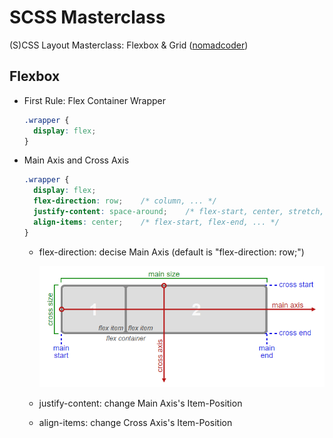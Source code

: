 # SCSS Masterclass

(S)CSS Layout Masterclass: Flexbox & Grid ([nomadcoder](https://nomadcoders.co/css-layout-masterclass))

## Flexbox

- First Rule: Flex Container Wrapper

  ```css
  .wrapper {
    display: flex;
  }
  ```

- Main Axis and Cross Axis

  ```css
  .wrapper {
    display: flex;
    flex-direction: row;    /* column, ... */
    justify-content: space-around;    /* flex-start, center, stretch, ... */
    align-items: center;    /* flex-start, flex-end, ... */
  }
  ```

  - flex-direction: decise Main Axis (default is "flex-direction: row;")

    ![flexbox-axis](./assets/flexbox_axis.png)

  - justify-content: change Main Axis's Item-Position
  - align-items: change Cross Axis's Item-Position
